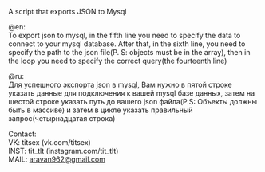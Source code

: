 A script that exports JSON to Mysql

@en:  
To export json to mysql, in the fifth line you need to specify the data to connect to your mysql database. After that, in the sixth line, you need to specify the path to the       json file(P. S: objects must be in the array), then in the loop you need to specify the correct query(the fourteenth line)












@ru:  
Для успешного экспорта json в mysql, Вам нужно в пятой строке указать данные для подключения к вашей mysql базе данных, затем на шестой строке указать путь до вашего json         файла(P.S: Объекты должны быть в массиве) и затем в цикле указать правильный запрос(четырнадцатая строка)
  
  
  

Contact:    
VK: titsex (vk.com/titsex)      
INST: tit_tlt (instagram.com/tit_tlt)      
MAIL: aravan962@gmail.com
